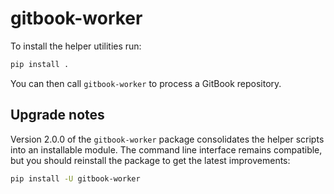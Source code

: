 # gitbook-worker

To install the helper utilities run:

```bash
pip install .
```

You can then call `gitbook-worker` to process a GitBook repository.

## Upgrade notes

Version 2.0.0 of the `gitbook-worker` package consolidates the helper scripts into
an installable module. The command line interface remains compatible, but you
should reinstall the package to get the latest improvements:

```bash
pip install -U gitbook-worker
```
